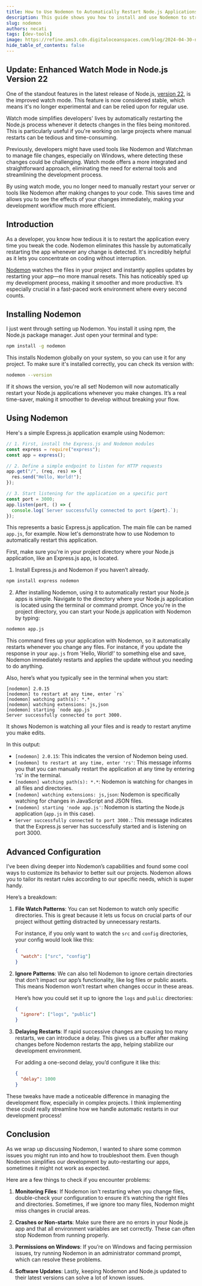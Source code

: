```yaml
---
title: How to Use Nodemon to Automatically Restart Node.js Applications
description: This guide shows you how to install and use Nodemon to streamline your development process.
slug: nodemon
authors: necati
tags: [dev-tools]
image: https://refine.ams3.cdn.digitaloceanspaces.com/blog/2024-04-30-nodemon/social.png
hide_table_of_contents: false
---
```


## Update: Enhanced Watch Mode in Node.js Version 22

One of the standout features in the latest release of Node.js, [version 22](https://nodejs.org/en/blog/announcements/v22-release-announce), is the improved watch mode. This feature is now considered stable, which means it's no longer experimental and can be relied upon for regular use.

Watch mode simplifies developers' lives by automatically restarting the Node.js process whenever it detects changes in the files being monitored. This is particularly useful if you're working on large projects where manual restarts can be tedious and time-consuming.

Previously, developers might have used tools like Nodemon and Watchman to manage file changes, especially on Windows, where detecting these changes could be challenging. Watch mode offers a more integrated and straightforward approach, eliminating the need for external tools and streamlining the development process.

By using watch mode, you no longer need to manually restart your server or tools like Nodemon after making changes to your code. This saves time and allows you to see the effects of your changes immediately, making your development workflow much more efficient.

## Introduction

As a developer, you know how tedious it is to restart the application every time you tweak the code. Nodemon eliminates this hassle by automatically restarting the app whenever any change is detected. It's incredibly helpful as it lets you concentrate on coding without interruption.

[Nodemon](https://nodemon.io/) watches the files in your project and instantly applies updates by restarting your app—no more manual resets. This has noticeably sped up my development process, making it smoother and more productive. It’s especially crucial in a fast-paced work environment where every second counts.

## Installing Nodemon

I just went through setting up Nodemon. You install it using npm, the Node.js package manager. Just open your terminal and type:

```bash
npm install -g nodemon
```

This installs Nodemon globally on your system, so you can use it for any project. To make sure it's installed correctly, you can check its version with:

```bash
nodemon --version
```

If it shows the version, you're all set! Nodemon will now automatically restart your Node.js applications whenever you make changes. It’s a real time-saver, making it smoother to develop without breaking your flow.

## Using Nodemon

Here's a simple Express.js application example using Nodemon:

```javascript
// 1. First, install the Express.js and Nodemon modules
const express = require("express");
const app = express();

// 2. Define a simple endpoint to listen for HTTP requests
app.get("/", (req, res) => {
  res.send("Hello, World!");
});

// 3. Start listening for the application on a specific port
const port = 3000;
app.listen(port, () => {
  console.log(`Server successfully connected to port ${port}.`);
});
```

This represents a basic Express.js application. The main file can be named `app.js`, for example. Now let's demonstrate how to use Nodemon to automatically restart this application.

First, make sure you're in your project directory where your Node.js application, like an Express.js app, is located.

1. Install Express.js and Nodemon if you haven’t already.

```bash
npm install express nodemon
```

2. After installing Nodemon, using it to automatically restart your Node.js apps is simple. Navigate to the directory where your Node.js application is located using the terminal or command prompt. Once you're in the project directory, you can start your Node.js application with Nodemon by typing:

```bash
nodemon app.js
```

This command fires up your application with Nodemon, so it automatically restarts whenever you change any files. For instance, if you update the response in your `app.js` from 'Hello, World!' to something else and save, Nodemon immediately restarts and applies the update without you needing to do anything.

Also, here’s what you typically see in the terminal when you start:

```tsx
[nodemon] 2.0.15
[nodemon] to restart at any time, enter `rs`
[nodemon] watching path(s): *.*
[nodemon] watching extensions: js,json
[nodemon] starting `node app.js`
Server successfully connected to port 3000.
```

It shows Nodemon is watching all your files and is ready to restart anytime you make edits.

In this output:

- `[nodemon] 2.0.15`: This indicates the version of Nodemon being used.
- `[nodemon] to restart at any time, enter 'rs'`: This message informs you that you can manually restart the application at any time by entering 'rs' in the terminal.
- `[nodemon] watching path(s): *.*`: Nodemon is watching for changes in all files and directories.
- `[nodemon] watching extensions: js,json`: Nodemon is specifically watching for changes in JavaScript and JSON files.
- `[nodemon] starting 'node app.js'`: Nodemon is starting the Node.js application (`app.js` in this case).
- `Server successfully connected to port 3000.`: This message indicates that the Express.js server has successfully started and is listening on port 3000.

## Advanced Configuration

I’ve been diving deeper into Nodemon’s capabilities and found some cool ways to customize its behavior to better suit our projects. Nodemon allows you to tailor its restart rules according to our specific needs, which is super handy.

Here’s a breakdown:

1. **File Watch Patterns**: You can set Nodemon to watch only specific directories. This is great because it lets us focus on crucial parts of our project without getting distracted by unnecessary restarts.

   For instance, if you only want to watch the `src` and `config` directories, your config would look like this:

   ```json
   {
     "watch": ["src", "config"]
   }
   ```

2. **Ignore Patterns**: We can also tell Nodemon to ignore certain directories that don’t impact our app’s functionality, like log files or public assets. This means Nodemon won’t restart when changes occur in these areas.

   Here’s how you could set it up to ignore the `logs` and `public` directories:

   ```json
   {
     "ignore": ["logs", "public"]
   }
   ```

3. **Delaying Restarts**: If rapid successive changes are causing too many restarts, we can introduce a delay. This gives us a buffer after making changes before Nodemon restarts the app, helping stabilize our development environment.

   For adding a one-second delay, you’d configure it like this:

   ```json
   {
     "delay": 1000
   }
   ```

These tweaks have made a noticeable difference in managing the development flow, especially in complex projects. I think implementing these could really streamline how we handle automatic restarts in our development process!

## Conclusion

As we wrap up discussing Nodemon, I wanted to share some common issues you might run into and how to troubleshoot them. Even though Nodemon simplifies our development by auto-restarting our apps, sometimes it might not work as expected.

Here are a few things to check if you encounter problems:

1. **Monitoring Files**: If Nodemon isn't restarting when you change files, double-check your configuration to ensure it’s watching the right files and directories. Sometimes, if we ignore too many files, Nodemon might miss changes in crucial areas.

2. **Crashes or Non-starts**: Make sure there are no errors in your Node.js app and that all environment variables are set correctly. These can often stop Nodemon from running properly.

3. **Permissions on Windows**: If you’re on Windows and facing permission issues, try running Nodemon in an administrator command prompt, which can resolve these problems.

4. **Software Updates**: Lastly, keeping Nodemon and Node.js updated to their latest versions can solve a lot of known issues.
